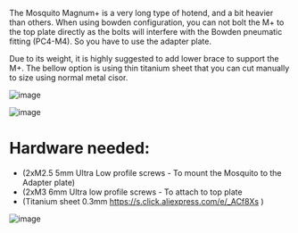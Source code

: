 The Mosquito Magnum+ is a very long type of hotend, and a bit heavier than others. When using bowden configuration, you can not bolt the M+ to the top plate directly as the bolts will interfere with the Bowden pneumatic fitting (PC4-M4). So you have to use the adapter plate.

Due to its weight, it is highly suggested to add lower brace to support the M+. The bellow option is using thin titanium sheet that you can cut manually to size using normal metal cisor.

![image](https://user-images.githubusercontent.com/37383368/143982841-a700927a-6d3a-4ea6-bcc3-9d1d4229d379.png)


![image](https://user-images.githubusercontent.com/37383368/143983078-9d50c452-f720-4437-b534-088e571dbfc3.png)

# Hardware needed:

- (2xM2.5 5mm Ultra Low profile screws - To mount the Mosquito to the Adapter plate)
- (2xM3 6mm Ultra low profile screws - To attach to top plate 
- (Titanium sheet 0.3mm  https://s.click.aliexpress.com/e/_ACf8Xs )

![image](https://user-images.githubusercontent.com/37383368/143983555-904d21c1-04ec-47c7-8d3e-ba36fb0adce2.png)
 


